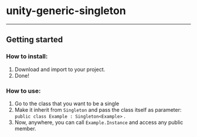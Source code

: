 # unity-generic-singleton


___
## Getting started
### How to install:
1. Download and import to your project.
2. Done!

### How to use:
1. Go to the class that you want to be a single
2. Make it inherit from `Singleton` and pass the class itself as parameter:  `public class Example : Singleton<Example>` .
3. Now, anywhere, you can call ```Example.Instance``` and access any public member.

